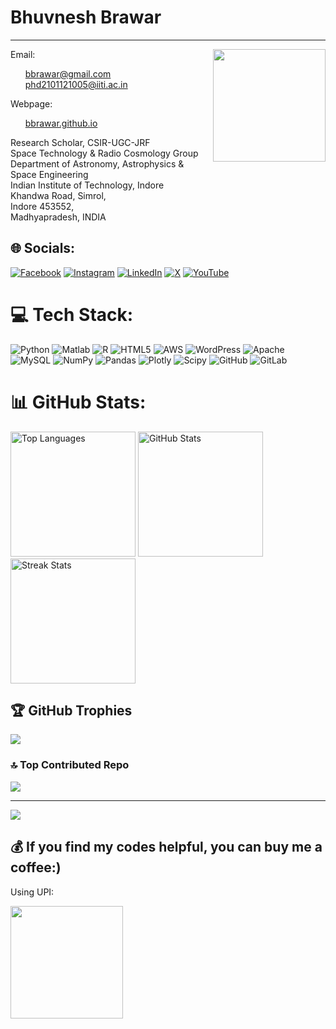 # Bhuvnesh Brawar
---

<img align="right" width="180" height="180" src="https://user-images.githubusercontent.com/90771976/192949365-df66d0c8-1cf4-4a6a-bfbf-1f9d0fc748dd.png">
Email: <ul>
<a href = "mailto: bbrawar@gmail.com">bbrawar@gmail.com</a> </li> <br />
<a href = "mailto: phd2101121005@iiti.ac.in">phd2101121005@iiti.ac.in</a> </li>
</ul>
Webpage: 
<ul>
<a href="https://bbrawar.github.io" title="Bhuvnesh Brawar">bbrawar.github.io</a>
</ul>
Research Scholar, CSIR-UGC-JRF <br />
Space Technology & Radio Cosmology Group <br /> 
Department of Astronomy, Astrophysics & Space Engineering <br />
Indian Institute of Technology, Indore <br />
Khandwa Road, Simrol, <br />
Indore 453552, <br />
Madhyapradesh, INDIA <br />



## 🌐 Socials:
[![Facebook](https://img.shields.io/badge/Facebook-%231877F2.svg?logo=Facebook&logoColor=white)](https://facebook.com/bhuvneshbrawar) [![Instagram](https://img.shields.io/badge/Instagram-%23E4405F.svg?logo=Instagram&logoColor=white)](https://instagram.com/me_bhuvnesh99) [![LinkedIn](https://img.shields.io/badge/LinkedIn-%230077B5.svg?logo=linkedin&logoColor=white)](https://www.linkedin.com/comm/mynetwork/discovery-see-all?usecase=PEOPLE_FOLLOWS&followMember=bhuvnesh-brawar) [![X](https://img.shields.io/badge/X-black.svg?logo=X&logoColor=white)](https://x.com/bbrawar) [![YouTube](https://img.shields.io/badge/YouTube-%23FF0000.svg?logo=YouTube&logoColor=white)](https://youtube.com/@bbrawar) 

# 💻 Tech Stack:
![Python](https://img.shields.io/badge/python-3670A0?style=plastic&logo=python&logoColor=ffdd54)  ![Matlab](https://img.shields.io/badge/matlab-matlab?style=plastic&logo=https%3A%2F%2Fcdn.worldvectorlogo.com%2Flogos%2Fmatlab.svg&color=a85705) ![R](https://img.shields.io/badge/r-%23276DC3.svg?style=plastic&logo=r&logoColor=white) ![HTML5](https://img.shields.io/badge/html5-%23E34F26.svg?style=plastic&logo=html5&logoColor=white) ![AWS](https://img.shields.io/badge/AWS-%23FF9900.svg?style=plastic&logo=amazon-aws&logoColor=white) ![WordPress](https://img.shields.io/badge/WordPress-%23117AC9.svg?style=plastic&logo=WordPress&logoColor=white) ![Apache](https://img.shields.io/badge/apache-%23D42029.svg?style=plastic&logo=apache&logoColor=white) ![MySQL](https://img.shields.io/badge/mysql-4479A1.svg?style=plastic&logo=mysql&logoColor=white) ![NumPy](https://img.shields.io/badge/numpy-%23013243.svg?style=plastic&logo=numpy&logoColor=white) ![Pandas](https://img.shields.io/badge/pandas-%23150458.svg?style=plastic&logo=pandas&logoColor=white) ![Plotly](https://img.shields.io/badge/Plotly-%233F4F75.svg?style=plastic&logo=plotly&logoColor=white) ![Scipy](https://img.shields.io/badge/SciPy-%230C55A5.svg?style=plastic&logo=scipy&logoColor=%white) ![GitHub](https://img.shields.io/badge/github-%23121011.svg?style=plastic&logo=github&logoColor=white) ![GitLab](https://img.shields.io/badge/gitlab-%23181717.svg?style=plastic&logo=gitlab&logoColor=white)
# 📊 GitHub Stats:
<div align="left">
<img height="200" src="https://github-readme-stats.vercel.app/api/top-langs/?username=bbrawar&theme=tokyonight&hide_border=false&include_all_commits=false&count_private=false&layout=compact" alt="Top Languages" />
<img height="200" src="https://github-readme-stats.vercel.app/api?username=bbrawar&show_icons=true&theme=tokyonight" alt="GitHub Stats" />
<img height="200" src="https://github-readme-streak-stats.herokuapp.com/?user=bbrawar&theme=tokyonight&hide_border=false" alt="Streak Stats" />
</div>



## 🏆 GitHub Trophies
![](https://github-profile-trophy.vercel.app/?username=bbrawar&theme=tokyonight&no-frame=true&margin-w=4)

### 🔝 Top Contributed Repo
![](https://github-contributor-stats.vercel.app/api?username=bbrawar&limit=5&theme=tokyonight&combine_all_yearly_contributions=true)

---
[![](https://visitcount.itsvg.in/api?id=bbrawar&icon=0&color=0)](https://visitcount.itsvg.in)

  ## 💰 If you find my codes helpful, you can buy me a coffee:)
  Using UPI: 
  
  <img align="left" width="180" height="180" src="https://github.com/user-attachments/assets/fa5c1753-3705-4785-bc44-8ec7224d69a6">
 


<!--  [![Ko-Fi](https://img.shields.io/badge/Ko--fi-F16061?style=for-the-badge&logo=ko-fi&logoColor=white)](https://ko-fi.com/bhuvan) -->
  

  
<!-- Proudly created with GPRM ( https://gprm.itsvg.in ) -->


